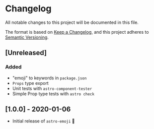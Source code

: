 # Changelog

All notable changes to this project will be documented in this file.

The format is based on [Keep a Changelog](https://keepachangelog.com/en/1.0.0/),
and this project adheres to [Semantic Versioning](https://semver.org/spec/v2.0.0.html).

## [Unreleased]

### Added

- "emoji" to keywords in `package.json`
- `Props` type export
- Unit tests with `astro-component-tester`
- Simple Prop type tests with `astro check`

## [1.0.0] - 2020-01-06

- Initial release of `astro-emoji` 🎉
